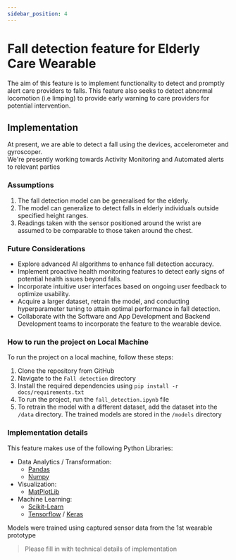 ```yaml
---
sidebar_position: 4
---
```


# Fall detection feature for Elderly Care Wearable

The aim of this feature is to implement functionality to detect and promptly alert care providers to falls. This feature also seeks to detect abnormal locomotion (i.e limping) to provide early warning to care providers for potential intervention.

## Implementation
At present, we are able to detect a fall using the devices, accelerometer and gyroscoper.  
We're presently working towards Activity Monitoring and Automated alerts to relevant parties


### Assumptions
1. The fall detection model can be generalised for the elderly.
2. The model can generalize to detect falls in elderly individuals outside specified height ranges.
3. Readings taken with the sensor positioned around the wrist are assumed to be comparable to those taken around the chest.

### Future Considerations
- Explore advanced AI algorithms to enhance fall detection accuracy.
- Implement proactive health monitoring features to detect early signs of potential health issues beyond falls.
- Incorporate intuitive user interfaces based on ongoing user feedback to optimize usability.
- Acquire a larger dataset, retrain the model, and conducting hyperparameter tuning to attain optimal performance in fall detection.
- Collaborate with the Software and App Development and Backend Development teams to incorporate the feature to the wearable device.

### How to run the project on Local Machine
To run the project on a local machine, follow these steps:

1. Clone the repository from GitHub
2. Navigate to the ```Fall detection``` directory
3. Install the required dependencies using ```pip install -r docs/requirements.txt```
4. To run the project, run the ```fall_detection.ipynb``` file
5. To retrain the model with a different dataset, add the dataset into the ```/data``` directory. The trained models are stored in the ```/models``` directory

### Implementation details

This feature makes use of the following Python Libraries:
- Data Analytics / Transformation:
    - [Pandas](https://pandas.pydata.org/docs/reference/index.html)
    - [Numpy](https://numpy.org/doc/stable/reference/index.html#reference)
- Visualization:
    - [MatPlotLib](https://matplotlib.org/stable/api/index.html)
- Machine Learning:
    - [Scikit-Learn](https://scikit-learn.org/stable/api/index.html)
    - [Tensorflow](https://www.tensorflow.org/api_docs/python/tf) / [Keras](https://keras.io/api/)

Models were trained using captured sensor data from the 1st wearable prototype

>Please fill in with technical details of implementation 

